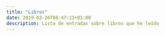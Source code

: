 ```yaml
---
title: "Libros"
date: 2019-03-26T08:47:11+01:00
description: Lista de entradas sobre libros que he leído
---
```

